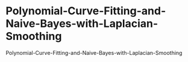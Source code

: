 # Polynomial-Curve-Fitting-and-Naive-Bayes-with-Laplacian-Smoothing
Polynomial-Curve-Fitting-and-Naive-Bayes-with-Laplacian-Smoothing
